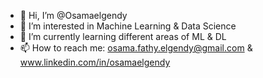 - 👋 Hi, I’m @Osamaelgendy
- 👀 I’m interested in Machine Learning & Data Science
- 🌱 I’m currently learning different areas of ML & DL
- 📫 How to reach me: osama.fathy.elgendy@gmail.com & www.linkedin.com/in/osamaelgendy

<!---
Osamaelgendy/Osamaelgendy is a ✨ special ✨ repository because its `README.md` (this file) appears on your GitHub profile.
You can click the Preview link to take a look at your changes.
--->
